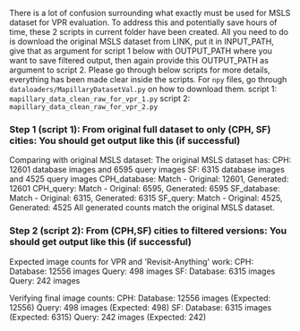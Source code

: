 
There is a lot of confusion surrounding what exactly must be used for MSLS dataset for VPR evaluation. To address this and potentially save hours of time, these 2 scripts in current folder have been created. All you need to do is download the original MSLS dataset from LINK, put it in INPUT_PATH, give that as argument for script 1 below with OUTPUT_PATH where you want to save filtered output, then again provide this OUTPUT_PATH as argument to script 2. Please go through below scripts for more details, everything has been made clear inside the scripts. For `npy` files, go through `dataloaders/MapillaryDatasetVal.py` on how to download them.
script 1: `mapillary_data_clean_raw_for_vpr_1.py`
script 2: `mapillary_data_clean_raw_for_vpr_2.py`

### Step 1 (script 1): From original full dataset to only (CPH, SF) cities: You should get output like this (if successful)

Comparing with original MSLS dataset:
The original MSLS dataset has:
CPH: 12601 database images and 6595 query images
SF: 6315 database images and 4525 query images
CPH_database: Match - Original: 12601, Generated: 12601
CPH_query: Match - Original: 6595, Generated: 6595
SF_database: Match - Original: 6315, Generated: 6315
SF_query: Match - Original: 4525, Generated: 4525
All generated counts match the original MSLS dataset.

### Step 2 (script 2): From (CPH,SF) cities to filtered versions: You should get output like this (if successful)


Expected image counts for VPR and 'Revisit-Anything' work:
CPH:
  Database: 12556 images
  Query: 498 images
SF:
  Database: 6315 images
  Query: 242 images

Verifying final image counts:
CPH:
  Database: 12556 images (Expected: 12556)
  Query: 498 images (Expected: 498)
SF:
  Database: 6315 images (Expected: 6315)
  Query: 242 images (Expected: 242)

